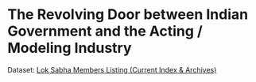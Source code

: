#  The Revolving Door between Indian Government and the Acting / Modeling Industry

Dataset: [Lok Sabha Members Listing (Current Index & Archives)](http://loksabhaph.nic.in/Members/AlphabeticalList.aspx)
